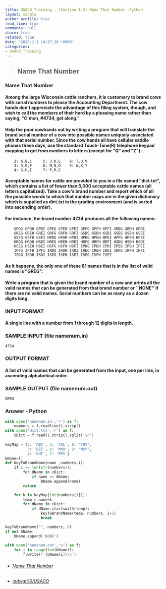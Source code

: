 ```yaml
---
title: USACO Training - (Section 1.3) Name That Number -Python-
layout: single
author_profile: true
read_time: true
comments: null
share: true
related: true
date: '2020-1-1 14:27:28 +0900'
categories:
- USACO Training
---
```


> ## Name That Number

### Name That Number
#### Among the large Wisconsin cattle ranchers, it is customary to brand cows with serial numbers to please the Accounting Department. The cow hands don't appreciate the advantage of this filing system, though, and wish to call the members of their herd by a pleasing name rather than saying, "C'mon, #4734, get along."

#### Help the poor cowhands out by writing a program that will translate the brand serial number of a cow into possible names uniquely associated with that serial number. Since the cow hands all have cellular saddle phones these days, use the standard Touch-Tone(R) telephone keypad mapping to get from numbers to letters (except for "Q" and "Z"):

		2: A,B,C     5: J,K,L    8: T,U,V
		3: D,E,F     6: M,N,O    9: W,X,Y
		4: G,H,I     7: P,R,S
		
#### Acceptable names for cattle are provided to you in a file named "dict.txt", which contains a list of fewer than 5,000 acceptable cattle names (all letters capitalized). Take a cow's brand number and report which of all the possible words to which that number maps are in the given dictionary which is supplied as dict.txt in the grading environment (and is sorted into ascending order).

#### For instance, the brand number 4734 produces all the following names:

		GPDG GPDH GPDI GPEG GPEH GPEI GPFG GPFH GPFI GRDG GRDH GRDI
		GREG GREH GREI GRFG GRFH GRFI GSDG GSDH GSDI GSEG GSEH GSEI
		GSFG GSFH GSFI HPDG HPDH HPDI HPEG HPEH HPEI HPFG HPFH HPFI
		HRDG HRDH HRDI HREG HREH HREI HRFG HRFH HRFI HSDG HSDH HSDI
		HSEG HSEH HSEI HSFG HSFH HSFI IPDG IPDH IPDI IPEG IPEH IPEI
		IPFG IPFH IPFI IRDG IRDH IRDI IREG IREH IREI IRFG IRFH IRFI
		ISDG ISDH ISDI ISEG ISEH ISEI ISFG ISFH ISFI
		
#### As it happens, the only one of these 81 names that is in the list of valid names is "GREG".

#### Write a program that is given the brand number of a cow and prints all the valid names that can be generated from that brand number or ``NONE'' if there are no valid names. Serial numbers can be as many as a dozen digits long.

### INPUT FORMAT

#### A single line with a number from 1 through 12 digits in length.

### SAMPLE INPUT (file namenum.in)
	4734
	
### OUTPUT FORMAT

#### A list of valid names that can be generated from the input, one per line, in ascending alphabetical order.

### SAMPLE OUTPUT (file namenum.out)
	GREG

### Answer - Python
```python
with open('namenum.in','r') as f:
	numbers = f.readline().strip()
with open('dict.txt','r') as f:
	cDict = f.read().strip().split('\n')
                                  
keyMap = {2: 'ABC', 5: 'JKL', 8: 'TUV',
          3: 'DEF', 6: 'MNO', 9: 'WXY',
          4: 'GHI', 7: 'PRS'}
bName=[]
def keyToBrandName(name ,numbers,i):
	if i == len(str(numbers)):
		for dName in cDict:
			if name == dName:
				bName.append(name)
		return

	for k in keyMap[int(numbers[i])]:
		temp = name+k
		for dName in cDict:
			if dName.startswith(temp):
				keyToBrandName(temp, numbers, i+1)
				break

keyToBrandName("", numbers, 0)
if not bName:
	bName.append('NONE')
    
with open('namenum.out','w') as f:
	for i in range(len(bName)):
		f.write(f'{bName[i]}\n')
```

* ###### [Name That Number]
* ###### [mdwgti16/USACO]

[Name That Number]: https://train.usaco.org/usacoprob2?a=miQqOSmwjhm&S=namenum
[mdwgti16/USACO]: https://github.com/mdwgti16/USACO/tree/master/USACO/Chapter%201/Section%201.3
